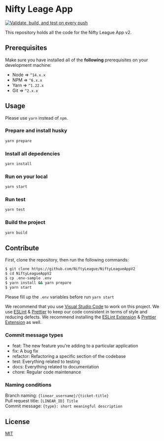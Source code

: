 # Nifty Leage App

[![Validate, build, and test on every push](https://github.com/NiftyLeague/NiftyLeagueAppV2/actions/workflows/ci.yml/badge.svg)](https://github.com/NiftyLeague/NiftyLeagueAppV2/actions/workflows/ci.yml)

This repository holds all the code for the Nifty League App v2.

## Prerequisites

Make sure you have installed all of the **following** prerequisites on your development machine:

- Node => `^14.x.x`
- NPM => `^6.x.x`
- Yarn => `^1.22.x`
- Git => `^2.x.x`

## Usage

Please use `yarn` instead of `npm`.

### Prepare and install husky

```bash
yarn prepare
```

### Install all depedencies

```bash
yarn install
```

### Run on your local

```bash
yarn start
```

### Run test

```bash
yarn test
```

### Build the project

```bash
yarn build
```

## Contribute

First, clone the repository, then run the following commands:

```bash
$ git clone https://github.com/NiftyLeague/NiftyLeagueAppV2
$ cd NiftyLeagueAppV2
$ cp .env-sample .env
$ yarn install && yarn prepare
$ yarn start
```

Please fill up the `.env` variables before run `yarn start`

We recommend that you use [Visual Studio Code](https://code.visualstudio.com/) to work on this project. We use [ESLint](https://github.com/eslint/eslint) & [Prettier](https://github.com/prettier/prettier) to keep our code consistent in terms of style and reducing defects. We recommend installing the [ESLint Extension](https://marketplace.visualstudio.com/items?itemName=dbaeumer.vscode-eslint) & [Prettier Extension](https://marketplace.visualstudio.com/items?itemName=SimonSiefke.prettier-vscode) as well.

### Commit message types

- feat: The new feature you're adding to a particular application
- fix: A bug fix
- refactor: Refactoring a specific section of the codebase
- test: Everything related to testing
- docs: Everything related to documentation
- chore: Regular code maintenance

### Naming conditions

Branch naming: `{linear_username}/{ticket-title}`<br>
Pull request title: `[LINEAR_ID] Title`<br>
Commit message: `{type}: short meaningful description`<br>

## License

[MIT](https://choosealicense.com/licenses/mit/)
